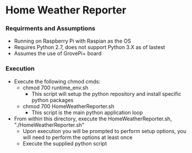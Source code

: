 # Home Weather Reporter

### Requirments and Assumptions
* Running on Raspberry Pi with Raspian as the OS
* Requires Python 2.7, does not support Python 3.X as of lastest
* Assumes the use of GrovePi+ board

### Execution
* Execute the following chmod cmds:
  * chmod 700 runtime_env.sh
    * This script will setup the python repository and install specific python packages
  * chmod 700 HomeWeatherReporter.sh
    * This script is the main python application loop
* From within this directory, execute the HomeWeatherReporter.sh, "./HomeWeatherReporter.sh"
  * Upon execution you will be prompted to perform setup options, you will need to perform the options at least once
  * Execute the supplied python script
